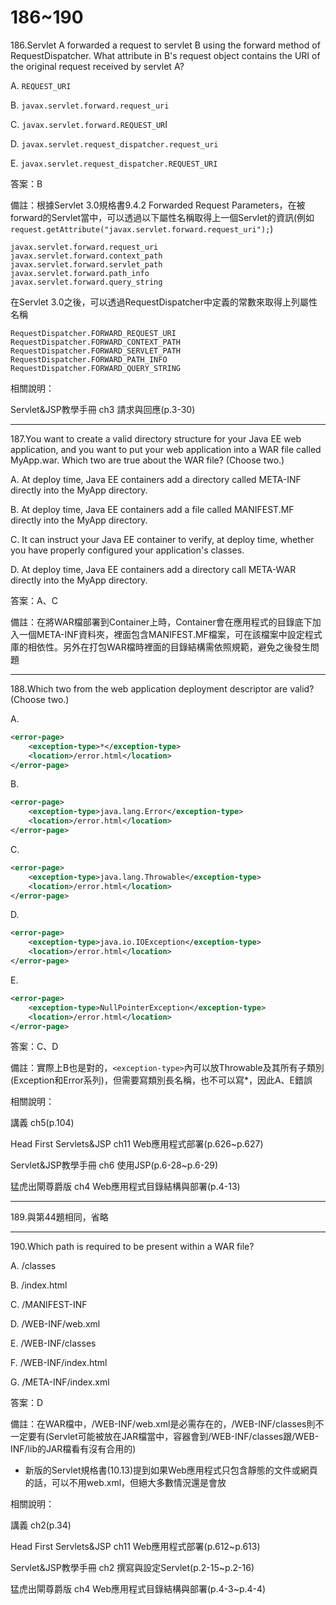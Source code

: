 186~190
========================
186.Servlet A forwarded a request to servlet B using the forward method of RequestDispatcher. What attribute in B's request object contains the URI of the original request received by servlet A?

A.   `REQUEST_URI` 

B.   `javax.servlet.forward.request_uri` 

C.   `javax.servlet.forward.REQUEST_UR`I 

D.   `javax.servlet.request_dispatcher.request_uri` 

E.   `javax.servlet.request_dispatcher.REQUEST_URI`

<!--sec data-title="解析" data-id="section186_2" data-collapse=true ces-->
答案：B

備註：根據Servlet 3.0規格書9.4.2 Forwarded Request Parameters，在被forward的Servlet當中，可以透過以下屬性名稱取得上一個Servlet的資訊(例如`request.getAttribute("javax.servlet.forward.request_uri");`)

	javax.servlet.forward.request_uri
	javax.servlet.forward.context_path
	javax.servlet.forward.servlet_path
	javax.servlet.forward.path_info
	javax.servlet.forward.query_string

在Servlet 3.0之後，可以透過RequestDispatcher中定義的常數來取得上列屬性名稱

	RequestDispatcher.FORWARD_REQUEST_URI
	RequestDispatcher.FORWARD_CONTEXT_PATH
	RequestDispatcher.FORWARD_SERVLET_PATH
	RequestDispatcher.FORWARD_PATH_INFO
	RequestDispatcher.FORWARD_QUERY_STRING

相關說明：

Servlet&JSP教學手冊 ch3 請求與回應(p.3-30)
<!--endsec-->

---
187.You want to create a valid directory structure for your Java EE web application, and you want to put your web application into a WAR file called MyApp.war. Which two are true about the WAR file? (Choose two.)

A.   At deploy time, Java EE containers add a directory called META-INF directly into the MyApp directory. 

B.   At deploy time, Java EE containers add a file called MANIFEST.MF directly into the MyApp directory. 

C.   It can instruct your Java EE container to verify, at deploy time, whether you have properly configured your application's classes. 

D.   At deploy time, Java EE containers add a directory call META-WAR directly into the MyApp directory.

<!--sec data-title="解析" data-id="section187_2" data-collapse=true ces-->
答案：A、C

備註：在將WAR檔部署到Container上時，Container會在應用程式的目錄底下加入一個META-INF資料夾，裡面包含MANIFEST.MF檔案，可在該檔案中設定程式庫的相依性。另外在打包WAR檔時裡面的目錄結構需依照規範，避免之後發生問題
<!--endsec-->

---
188.Which two from the web application deployment descriptor are valid? (Choose two.)

A.   

```xml
<error-page> 
	<exception-type>*</exception-type> 
	<location>/error.html</location> 
</error-page> 
```

B.   

```xml
<error-page> 
	<exception-type>java.lang.Error</exception-type> 
	<location>/error.html</location> 
</error-page> 
```

C.   

```xml
<error-page> 
	<exception-type>java.lang.Throwable</exception-type> 
	<location>/error.html</location> 
</error-page> 
```

D.   

```xml
<error-page> 
	<exception-type>java.io.IOException</exception-type> 
	<location>/error.html</location> 
</error-page> 
```

E.   

```xml
<error-page> 
	<exception-type>NullPointerException</exception-type> 
	<location>/error.html</location> 
</error-page>
```

<!--sec data-title="解析" data-id="section188_2" data-collapse=true ces-->
答案：C、D

備註：實際上B也是對的，`<exception-type>`內可以放Throwable及其所有子類別(Exception和Error系列)，但需要寫類別長名稱，也不可以寫*，因此A、E錯誤

相關說明：

講義 ch5(p.104)

Head First Servlets&JSP ch11 Web應用程式部署(p.626~p.627)

Servlet&JSP教學手冊 ch6 使用JSP(p.6-28~p.6-29)

猛虎出閘尊爵版 ch4 Web應用程式目錄結構與部署(p.4-13)
<!--endsec-->

---
189.與第44題相同，省略

---
190.Which path is required to be present within a WAR file?

A.   /classes 

B.   /index.html 

C.   /MANIFEST-INF 

D.   /WEB-INF/web.xml 

E.   /WEB-INF/classes 

F.   /WEB-INF/index.html 

G.   /META-INF/index.xml

<!--sec data-title="解析" data-id="section190_2" data-collapse=true ces-->
答案：D

備註：在WAR檔中，/WEB-INF/web.xml是必需存在的，/WEB-INF/classes則不一定要有(Servlet可能被放在JAR檔當中，容器會到/WEB-INF/classes跟/WEB-INF/lib的JAR檔看有沒有合用的)

* 新版的Servlet規格書(10.13)提到如果Web應用程式只包含靜態的文件或網頁的話，可以不用web.xml，但絕大多數情況還是會放

相關說明：

講義 ch2(p.34)

Head First Servlets&JSP ch11 Web應用程式部署(p.612~p.613)

Servlet&JSP教學手冊 ch2 撰寫與設定Servlet(p.2-15~p.2-16)

猛虎出閘尊爵版 ch4 Web應用程式目錄結構與部署(p.4-3~p.4-4)
<!--endsec-->
